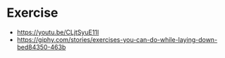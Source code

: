 # Exercise

* https://youtu.be/CLjtSyuE11I
* https://giphy.com/stories/exercises-you-can-do-while-laying-down-bed84350-463b